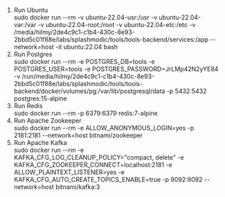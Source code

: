 1. Run Ubuntu\
   sudo docker run --rm -v ubuntu-22.04-usr:/usr -v ubuntu-22.04-var:/var -v ubuntu-22.04-root:/root -v ubuntu-22.04-etc:/etc -v /media/hilmy/2de4c9c1-c1b4-430c-8e93-2bbd5c01f88e/labs/splashmodic/tools/tools-backend/services:/app --network=host -it ubuntu:22.04 bash
1. Run Postgres\
   sudo docker run --rm -e POSTGRES_DB=tools -e POSTGRES_USER=tools -e POSTGRES_PASSWORD=JrLMp42N2yYE84 -v /run/media/hilmy/2de4c9c1-c1b4-430c-8e93-2bbd5c01f88e/labs/splashmodic/tools/tools-backend/docker/volumes/pg:/var/lib/postgresql/data -p 5432:5432 postgres:15-alpine
1. Run Redis\
   sudo docker run --rm -p 6379:6379 redis:7-alpine
1. Run Apache Zookeeper\
   sudo docker run --rm -e ALLOW_ANONYMOUS_LOGIN=yes -p 2181:2181 --network=host bitnami/zookeeper
1. Run Apache Kafka\
   sudo docker run --rm -e KAFKA_CFG_LOG_CLEANUP_POLICY="compact, delete" -e KAFKA_CFG_ZOOKEEPER_CONNECT=localhost:2181 -e ALLOW_PLAINTEXT_LISTENER=yes -e KAFKA_CFG_AUTO_CREATE_TOPICS_ENABLE=true -p 9092:9092 --network=host bitnami/kafka:3